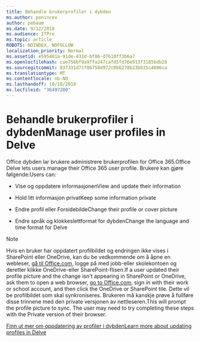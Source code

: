 ```yaml
---
title: Behandle brukerprofiler i dybden
ms.author: ponincev
author: pebaum
ms.date: 9/12/2018
ms.audience: ITPro
ms.topic: article
ROBOTS: NOINDEX, NOFOLLOW
localization_priority: Normal
ms.assetid: e595481a-91de-431d-bf86-d7610ff3b6a7
ms.openlocfilehash: cae756bf9a9ffa247cafd5fd76e913f3185bdb28
ms.sourcegitcommit: 037331d71f06750d972c0b6278b23bb15c4806ca
ms.translationtype: MT
ms.contentlocale: nb-NO
ms.lasthandoff: 10/18/2019
ms.locfileid: "36497200"
---
```

# <a name="manage-user-profiles-in-delve"></a><span data-ttu-id="6a920-102">Behandle brukerprofiler i dybden</span><span class="sxs-lookup"><span data-stu-id="6a920-102">Manage user profiles in Delve</span></span>

<span data-ttu-id="6a920-103">Office dybden lar brukere administrere brukerprofilen for Office 365.</span><span class="sxs-lookup"><span data-stu-id="6a920-103">Office Delve lets users manage their Office 365 user profile.</span></span> <span data-ttu-id="6a920-104">Brukere kan gjøre følgende:</span><span class="sxs-lookup"><span data-stu-id="6a920-104">Users can:</span></span>
  
- <span data-ttu-id="6a920-105">Vise og oppdatere informasjonen</span><span class="sxs-lookup"><span data-stu-id="6a920-105">View and update their information</span></span>
    
- <span data-ttu-id="6a920-106">Hold litt informasjon privat</span><span class="sxs-lookup"><span data-stu-id="6a920-106">Keep some information private</span></span>
    
- <span data-ttu-id="6a920-107">Endre profil eller Forsidebilde</span><span class="sxs-lookup"><span data-stu-id="6a920-107">Change their profile or cover picture</span></span>
    
- <span data-ttu-id="6a920-108">Endre språk og klokkeslettformat for dybden</span><span class="sxs-lookup"><span data-stu-id="6a920-108">Change the language and time format for Delve</span></span>
    
> [!NOTE]
> <span data-ttu-id="6a920-109">Hvis en bruker har oppdatert profilbildet og endringen ikke vises i SharePoint eller OneDrive, kan du be vedkommende om å åpne en webleser, [gå til Office.com](https://www.office.com), logge på med jobb-eller skolekontoen og deretter klikke OneDrive-eller SharePoint-flisen.</span><span class="sxs-lookup"><span data-stu-id="6a920-109">If a user updated their profile picture and the change isn't appearing in SharePoint or OneDrive, ask them to open a web browser, [go to Office.com](https://www.office.com), sign in with their work or school account, and then click the OneDrive or SharePoint tile.</span></span> <span data-ttu-id="6a920-110">Dette vil be profilbildet som skal synkroniseres. Brukeren må kanskje prøve å fullføre disse trinnene med den private versjonen av nettleseren.</span><span class="sxs-lookup"><span data-stu-id="6a920-110">This will prompt the profile picture to sync. The user may need to try completing these steps with the Private version of their browser.</span></span> 
  
[<span data-ttu-id="6a920-111">Finn ut mer om oppdatering av profiler i dybden</span><span class="sxs-lookup"><span data-stu-id="6a920-111">Learn more about updating profiles in Delve</span></span>](https://go.microsoft.com/fwlink/?linkid=735070)
  

